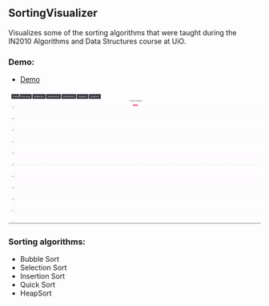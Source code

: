 ## SortingVisualizer
Visualizes some of the sorting algorithms that were taught during the IN2010 Algorithms and Data Structures course at UiO.

### Demo:
- [Demo](https://lukamo1996.github.io/SortingVisualizer)

![](gif.gif)

### Sorting algorithms:
- Bubble Sort
- Selection Sort
- Insertion Sort
- Quick Sort
- HeapSort
